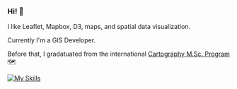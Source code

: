 <!--[![Anurag's GitHub stats](https://github-readme-stats.vercel.app/api?username=sebastian-ch)](https://github.com/anuraghazra/github-readme-stats) -->


### Hi! :ocean:

I like Leaflet, Mapbox, D3, maps, and spatial data visualization.

Currently I'm a GIS Developer.

Before that, I gradatuated from the international [Cartography M.Sc. Program](https://cartographymaster.eu/) :world_map:

[![My Skills](https://skillicons.dev/icons?i=js,ts,react,svelte,d3,html,css,azure,django,py,electron,express,nodejs,figma,ai,ps,git,github,postgres,sqlite,vite&perline=7)](https://skillicons.dev)




